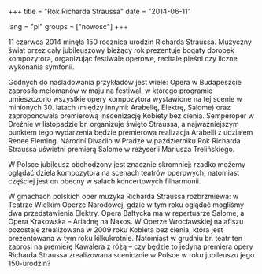 +++
title = "Rok Richarda Straussa"
date = "2014-06-11"

lang = "pl"
groups = ["nowosc"]
+++

11 czerwca 2014 minęła 150 rocznica urodzin Richarda Straussa. Muzyczny świat przez cały jubileuszowy bieżący rok prezentuje bogaty dorobek kompozytora, organizując festiwale operowe, recitale pieśni czy liczne wykonania symfonii.

Godnych do naśladowania przykładów jest wiele: Opera w Budapeszcie zaprosiła melomanów w maju na festiwal, w którego programie umieszczono wszystkie opery kompozytora wystawione na tej scenie w minionych 30. latach (między innymi: Arabellę, Elektrę, Salome) oraz zaproponowała premierową inscenizację Kobiety bez cienia. Semperoper w Dreźnie w listopadzie br. organizuje święto Straussa, a najważniejszym punktem tego wydarzenia będzie premierowa realizacja Arabelli z udziałem Renee Fleming. Národní Divadlo w Pradze w październiku Rok Richarda Straussa uświetni premierą Salome w reżyserii Mariusza Trelińskiego.

W Polsce jubileusz obchodzony jest znacznie skromniej: rzadko możemy oglądać dzieła kompozytora na scenach teatrów operowych, natomiast częściej jest on obecny w salach koncertowych filharmonii.

W gmachach polskich oper muzyka Richarda Straussa rozbrzmiewa: w Teatrze Wielkim Operze Narodowej, gdzie w tym roku oglądać mogliśmy dwa przedstawienia Elektry. Opera Bałtycka ma w repertuarze Salome, a Opera Krakowska – Ariadnę na Naxos. W Operze Wrocławskiej na afiszu pozostaje zrealizowana w 2009 roku Kobieta bez cienia, która jest prezentowana w tym roku kilkukrotnie. Natomiast w grudniu br. teatr ten zaprosi na premierę Kawalera z różą – czy będzie to jedyna premiera opery Richarda Straussa zrealizowana scenicznie w Polsce w roku jubileuszu jego 150-urodzin?
